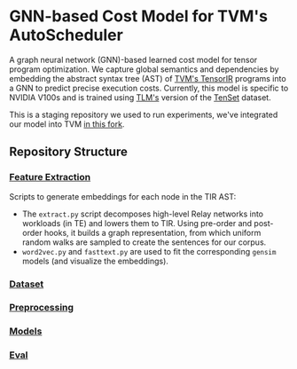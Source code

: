 # GNN-based Cost Model for TVM's AutoScheduler

A graph neural network (GNN)-based learned cost model for tensor program optimization. We capture global semantics and dependencies by embedding the abstract syntax tree (AST) of [TVM's TensorIR](https://arxiv.org/abs/2207.04296) programs into a GNN to predict precise execution costs. Currently, this model is specific to NVIDIA V100s and is trained using [TLM's](https://github.com/zhaiyi000/tlm?tab=readme-ov-file) version of the [TenSet](https://github.com/tlc-pack/tenset) dataset.

This is a staging repository we used to run experiments, we've integrated our model into TVM [in this fork](https://github.com/dwijenchawra/tvm).

## Repository Structure
### [Feature Extraction](https://github.com/knightron0/tvm-gnn-costmodel/tree/main/feature-extraction)
Scripts to generate embeddings for each node in the TIR AST:
- The `extract.py` script decomposes high-level Relay networks into workloads (in TE) and lowers them to TIR. Using pre-order and post-order hooks, it builds a graph representation, from which uniform random walks are sampled to create the sentences for our corpus.
- `word2vec.py` and `fasttext.py` are used to fit the corresponding `gensim` models (and visualize the embeddings).
### [Dataset](https://github.com/knightron0/tvm-gnn-costmodel/tree/main/dataset)

### [Preprocessing](https://github.com/knightron0/tvm-gnn-costmodel/tree/main/dataset)
### [Models](https://github.com/knightron0/tvm-gnn-costmodel/tree/main/models)
### [Eval](https://github.com/knightron0/tvm-gnn-costmodel/tree/main/eval)
